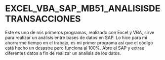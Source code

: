 # EXCEL_VBA_SAP_MB51_ANALISISDETRANSACCIONES
Este es uno de mis primeros programas, realizado con Excel y VBA, sirve para realizar un análisis entre bases de datos en SAP.
Lo hice para mi ahorrarme tiempo en el trabajo, es mi primer programa asi que el código está hecho un desastre pero funciona al 100%.
Abre el SAP y extrae diferentes datos a fin de realizar un analisis de los datos.

